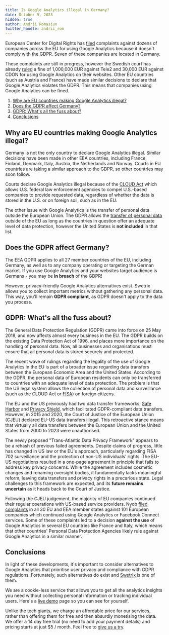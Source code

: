 ```yaml
---
title: Is Google Analytics illegal in Germany?
date: October 9, 2023
hidden: true
author: Andrii Romasiun
twitter_handle: andrii_rom
---
```


European Center for Digital Rights has [filed](https://noyb.eu/en/101-complaints-eu-us-transfers-filed) complaints against dozens of companies across the EU for using Google Analytics because it doesn't comply with the GDPR. Seven of these companies are located in Germany.

These complaints are still in progress, however the Swedish court has already [ruled](https://noyb.eu/en/noyb-win-first-major-fine-eu-1-million-using-google-analytics) a fine of 1,000,000 EUR against Tele2 and 30,000 EUR against CDON for using Google Analytics on their websites.
Other EU countries (such as Austria and France) have made similar decisions to declare that Google Analytics violates the GDPR. This means that companies using Google Analytics can be fined.

<ol>
  <li>
    <a href="#why-eu-ga-illegal">
      Why are EU countries making Google Analytics illegal?
    </a>
  </li>
  <li>
    <a href="#gdpr-in-germany">
      Does the GDPR affect Germany?
    </a>
  </li>
  <li>
    <a href="#what-is-gdpr-fuss-about">
      GDPR: What's all the fuss about?
    </a>
  </li>
  <li>
    <a href="#conclusions">
      Conclusions
    </a>
  </li>
</ol>

<h2 id="why-eu-ga-illegal">
  Why are EU countries making Google Analytics illegal?
</h2>
Germany is not the only country to declare Google Analytics illegal. Similar decisions have been made in other EEA countries, including France, Finland, Denmark, Italy, Austria, the Netherlands and Norway. Courts in EU countries are taking a similar approach to the GDPR, so other countries may soon follow.

Courts declare Google Analytics illegal because of the [CLOUD Act](https://en.wikipedia.org/wiki/CLOUD_Act) which allows U.S. federal law enforcement agencies to compel U.S.-based companies to provide requested data, regardless of whether the data is stored in the U.S. or on foreign soil, such as in the EU.

The other issue with Google Analytics is the transfer of personal data outside the European Union. The GDPR allows the [transfer of personal data](https://gdpr-info.eu/issues/third-countries/) outside of the EU as long as the countries in question offer an adequate level of data protection, however the United States is <b>not included</b> in that list.

<h2 id="gdpr-in-germany">
  Does the GDPR affect Germany?
</h2>
The EEA GDPR applies to all 27 member countries of the EU, including Germany, as well as to any company operating or targeting the German market.
If you use Google Analytics and your websites target audience is Germans - you may be <b>in breach</b> of the GDPR!

However, privacy-friendly Google Analytics alternatives exist. Swetrix allows you to collect important metrics without gathering any personal data. This way, you'll remain <b>GDPR compliant</b>, as GDPR doesn't apply to the data you process.

<h2 id="what-is-gdpr-fuss-about">
  GDPR: What's all the fuss about?
</h2>
The General Data Protection Regulation (GDPR) came into force on 25 May 2018, and now affects almost every business in the EU. The GDPR builds on the existing Data Protection Act of 1996, and places more importance on the handling of personal data. Now, all businesses and organisations must ensure that all personal data is stored securely and protected.

The recent wave of rulings regarding the legality of the use of Google Analytics in the EU is part of a broader issue regarding data transfers between the European Economic Area and the United States. According to the GDPR, the personal data of European residents can only be transferred to countries with an adequate level of data protection. The problem is that the US legal system allows the collection of personal data and surveillance (such as the CLOUD Act or [FISA](https://en.wikipedia.org/wiki/Foreign_Intelligence_Surveillance_Act)) on foreign citizens.

The EU and the US previously had two data transfer frameworks, [Safe Harbor](https://en.wikipedia.org/wiki/International_Safe_Harbor_Privacy_Principles) and [Privacy Shield](https://en.wikipedia.org/wiki/EU%E2%80%93US_Privacy_Shield), which facilitated GDPR-compliant data transfers. However, in 2015 and 2020, the Court of Justice of the European Union (CJEU) declared EU-US data transfers illegal. This retroactive stance means that virtually all data transfers between the European Union and the United States from 2000 to 2023 were unauthorised.

The newly proposed "Trans-Atlantic Data Privacy Framework" appears to be a rehash of previous failed agreements. Despite claims of progress, little has changed in US law or the EU's approach, particularly regarding FISA 702 surveillance and the protection of non-US individuals' rights. The EU-US negotiations resulted in a one-page agreement in principle that fails to address key privacy concerns. While the agreement includes cosmetic changes and renaming oversight bodies, it fundamentally lacks meaningful reform, leaving data transfers and privacy rights in a precarious state. Legal challenges to this framework are expected, and its <b>future remains uncertain</b> as it heads back to the Court of Justice.

Following the CJEU judgement, the majority of EU companies continued their regular operations with US-based service providers. Nyob [filed complaints](https://noyb.eu/en/101-complaints-eu-us-transfers-filed) in all 30 EU and EEA member states against 101 European companies which continued using Google Analytics or Facebook Connect services. Some of these complaints led to a decision <b>against the use</b> of Google Analytics in several EU countries like France and Italy, which means that other countries' Personal Data Protection Agencies likely rule against Google Analytics in a similar manner.

<h2 id="conclusions">
  Conclusions
</h2>

In light of these developments, it's important to consider alternatives to Google Analytics that prioritise user privacy and compliance with GDPR regulations. Fortunately, such alternatives do exist and [Swetrix](https://swetrix.com) is one of them.

We are a cookie-less service that allows you to get all the analytics insights you need without collecting personal information or tracking individual users. Here's a [live demo](https://swetrix.com/projects/STEzHcB1rALV) page so you can see for yourself.

Unlike the tech giants, we charge an affordable price for our services, rather than offering them for free and then absurdly monetising the data. We offer a 14 day free trial (no need to add your payment details) and pricing starts at just $5 / month. Feel free to [give us a try](https://swetrix.com/signup).
